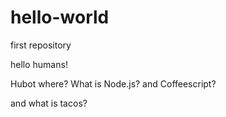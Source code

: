 # hello-world
first repository

hello humans!

Hubot where? What is Node.js? and Coffeescript?

and what is tacos?
